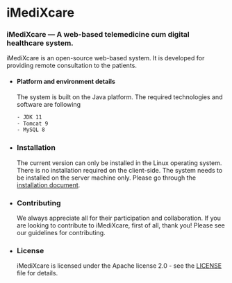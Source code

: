 # iMediXcare
### iMediXcare — A web-based telemedicine cum digital healthcare system.
iMediXcare is an open-source web-based system. It is developed for providing remote consultation to the patients. 

- #### Platform and environment details
    The system is built on the Java platform. The required technologies and software are following 
    ```sh
    - JDK 11
    - Tomcat 9
    - MySQL 8
    ```
- ### Installation 
    The current version can only be installed in the Linux operating system. There is no installation required on the client-side. The system needs to be installed on the server machine only. Please go through the [installation document](./iMediX-Care%20Installation%20Guide.pdf). 
 
- ### Contributing
    We always appreciate all for their participation and collaboration. If you are looking to contribute to iMediXcare, first of all, thank you! Please see our guidelines for contributing.

- ### License 
    iMediXcare is licensed under the Apache license 2.0 - see the [LICENSE](./LICENSE) file for details.
